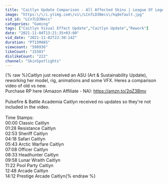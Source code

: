 ```yaml
---
title: "Caitlyn Update Comparison - All Affected Skins | League Of Legends"
image: "https:\/\/i.ytimg.com\/vi\/LCn7LD3Necs\/hqdefault.jpg"
vid_id: "LCn7LD3Necs"
categories: "Gaming"
tags: ["Caitlyn Visual Effect Update","Caitlyn Update","Rework"]
date: "2021-11-04T13:21:35+03:00"
vid_date: "2021-11-02T22:30:14Z"
duration: "PT15M48S"
viewcount: "598936"
likeCount: "15503"
dislikeCount: "222"
channel: "SkinSpotlights"
---
```

{% raw %}Caitlyn just received an ASU (Art &amp; Sustainability Update), reworking her model, rig, animations and some VFX.  Heres a comparison video of old vs new.<br />Purchase RP here (Amazon Affiliate - NA): <a rel="nofollow" target="blank" href="https://amzn.to/2qZ3Bmv">https://amzn.to/2qZ3Bmv</a><br /><br />Pulsefire &amp; Battle Academia Caitlyn received no updates so they're not included in the video.<br /><br />Time Stamps:<br />00:00 Classic Caitlyn<br />01:28 Resistance Caitlyn<br />02:53 Sheriff Caitlyn<br />04:18 Safari Caitlyn<br />05:43 Arctic Warfare Caitlyn<br />07:08 Officer Caitlyn<br />08:33 Headhunter Caitlyn<br />09:58 Lunar Wraith Caitlyn<br />11:22 Pool Party Caitlyn<br />12:48 Arcade Caitlyn<br />14:12 Prestige Arcade Caitlyn{% endraw %}
